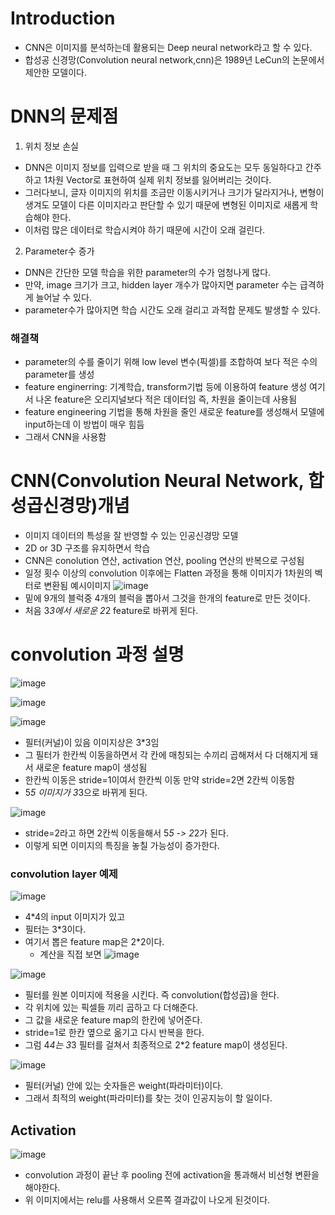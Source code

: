 # Introduction
- CNN은 이미지를 분석하는데 활용되는 Deep neural network라고 할 수 있다.
- 합성공 신경망(Convolution neural network,cnn)은 1989년 LeCun의 논문에서 제안한 모델이다. 

# DNN의 문제점
1. 위치 정보 손실
- DNN은 이미지 정보를 입력으로 받을 때 그 위치의 중요도는 모두 동일하다고 간주하고 1차원 Vector로 표현하여 실제 위치 정보를 잃어버리는 것이다.
- 그러다보니, 글자 이미지의 위치를 조금만 이동시키거나 크기가 달라지거나, 변형이 생겨도 모델이 다른 이미지라고 판단할 수 있기 때문에 변형된 이미지로 새롭게 학습해야 한다.
- 이처럼 많은 데이터로 학습시켜야 하기 때문에 시간이 오래 걸린다.
2. Parameter수 증가
- DNN은 간단한 모델 학습을 위한 parameter의 수가 엄청나게 많다.
- 만약, image 크기가 크고, hidden layer 개수가 많아지면 parameter 수는 급격하게 늘어날 수 있다.
- parameter수가 많아지면 학습 시간도 오래 걸리고 과적합 문제도 발생할 수 있다.
### 해결책
- parameter의 수를 줄이기 위해 low level 변수(픽셀)를 조합하여 보다 적은 수의 parameter를 생성
- feature enginerring: 기계학습, transform기법 등에 이용하여 feature 생성
                       여기서 나온 feature은 오리지널보다 적은 데이터임 즉, 차원을 줄이는데 사용됨
- feature engineering 기법을 통해 차원을 줄인 새로운 feature를 생성해서 모델에 input하는데 이 방법이 매우 힘듬
- 그래서 CNN을 사용함

# CNN(Convolution Neural Network, 합성곱신경망)개념
- 이미지 데이터의 특성을 잘 반영할 수 있는 인공신경망 모델
- 2D or 3D 구조를 유지하면서 학습
- CNN은 conolution 연산, activation 연산, pooling 연산의 반복으로 구성됨
- 일정 횟수 이상의 convolution 이후에는 Flatten 과정을 통해 이미지가 1차원의 벡터로 변환됨
예시이미지
![image](https://user-images.githubusercontent.com/83350692/225309341-a1d0c862-e0b8-4b17-84b4-919aab98221d.png)
- 밑에 9개의 블럭중 4개의 블럭을 뽑아서 그것을 한개의 feature로 만든 것이다.
- 처음 3*3에서 새로운 2*2 feature로 바뀌게 된다.

# convolution 과정 설명
![image](https://user-images.githubusercontent.com/83350692/225311282-e90ab5c8-885d-4ef1-a592-ebd3ff332054.png)

![image](https://user-images.githubusercontent.com/83350692/225311437-9de4872a-7aa8-439b-b600-1f3ad4ebeeca.png)

![image](https://user-images.githubusercontent.com/83350692/225311969-fee7262c-d220-498e-b0a0-3855c85766fb.png)

- 필터(커널)이 있음 이미지상은 3*3임
- 그 필터가 한칸씩 이동을하면서 각 칸에 매칭되는 수끼리 곱해져서 다 더해지게 돼서 새로운 feature map이 생성됨
- 한칸씩 이동은 stride=1이여서 한칸씩 이동 만약 stride=2면 2칸씩 이동함
- 5*5 이미지가 3*3으로 바뀌게 된다.

![image](https://user-images.githubusercontent.com/83350692/225312184-f7bdaa3c-aae0-4aec-a1ae-15c0be60c331.png)
- stride=2라고 하면 2칸씩 이동을해서 5*5 -> 2*2가 된다.
- 이렇게 되면 이미지의 특징을 놓칠 가능성이 증가한다.

### convolution layer 예제
![image](https://user-images.githubusercontent.com/83350692/225312805-602baecd-3679-4571-aaf2-19be8830cd83.png)
- 4*4의 input 이미지가 있고
- 필터는 3*3이다.
- 여기서 뽑은 feature map은 2*2이다.
  - 계산을 직접 보면
![image](https://user-images.githubusercontent.com/83350692/225313191-36c275a8-57bb-4782-a244-0169d77eb482.png)

![image](https://user-images.githubusercontent.com/83350692/225313340-570aabaa-630b-4b23-b8f2-c58b8eb6917c.png)
- 필터를 원본 이미지에 적용을 시킨다. 즉 convolution(합성곱)을 한다.
- 각 위치에 있는 픽셀들 끼리 곱하고 다 더해준다.
- 그 값을 새로운 feature map의 한칸에 넣어준다.
- stride=1로 한칸 옆으로 옮기고 다시 반복을 한다.
- 그럼 4*4는 3*3 필터를 걸쳐서 최종적으로 2*2 feature map이 생성된다.

![image](https://user-images.githubusercontent.com/83350692/225313711-71fcd267-19ad-446a-a33c-d80e7b2f8e23.png)
- 필터(커널) 안에 있는 숫자들은 weight(파라미터)이다. 
- 그래서 최적의 weight(파라미터)를 찾는 것이 인공지능이 할 일이다.

## Activation
![image](https://user-images.githubusercontent.com/83350692/225314844-7fe5a34d-e738-492c-b8ea-62a62ffee444.png)
- convolution 과정이 끝난 후 pooling 전에 activation을 통과해서 비선형 변환을 해야한다.
- 위 이미지에서는 relu를 사용해서 오른쪽 결과값이 나오게 된것이다.

